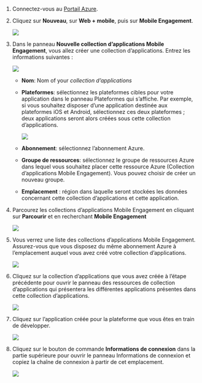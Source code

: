 
1. Connectez-vous au [Portail Azure](https://portal.azure.com).
2. Cliquez sur **Nouveau**, sur **Web + mobile**, puis sur **Mobile Engagement**.
   
    ![](./media/mobile-engagement-create-app-in-portal-new/browse-azme-extension.png)
3. Dans le panneau **Nouvelle collection d’applications Mobile Engagement**, vous allez créer une collection d’applications. Entrez les informations suivantes :
   
    ![](./media/mobile-engagement-create-app-in-portal-new/new-azme-app.png)
   
   * **Nom**: Nom of your *collection d’applications* 
   * **Plateformes**: sélectionnez les plateformes cibles pour votre application dans le panneau Plateformes qui s’affiche. Par exemple, si vous souhaitez disposer d’une application destinée aux plateformes iOS et Android, sélectionnez ces deux plateformes ; deux applications seront alors créées sous cette collection d’applications. 
     
      ![](./media/mobile-engagement-create-app-in-portal-new/choose-platform.png)
   * **Abonnement**: sélectionnez l’abonnement Azure. 
   * **Groupe de ressources**: sélectionnez le groupe de ressources Azure dans lequel vous souhaitez placer cette ressource Azure (Collection d’applications Mobile Engagement). Vous pouvez choisir de créer un nouveau groupe.  
   * **Emplacement** : région dans laquelle seront stockées les données concernant cette collection d’applications et cette application.
4. Parcourez les collections d’applications Mobile Engagement en cliquant sur **Parcourir** et en recherchant **Mobile Engagement**
   
    ![](./media/mobile-engagement-create-app-in-portal-new/browse-mobile-engagement-menu.png)
5. Vous verrez une liste des collections d’applications Mobile Engagement. Assurez-vous que vous disposez du même abonnement Azure à l’emplacement auquel vous avez créé votre collection d’applications.
   
    ![](./media/mobile-engagement-create-app-in-portal-new/browse-mobile-engagement.png)
6. Cliquez sur la collection d’applications que vous avez créée à l’étape précédente pour ouvrir le panneau des ressources de collection d’applications qui présentera les différentes applications présentes dans cette collection d’applications. 
   
    ![](./media/mobile-engagement-create-app-in-portal-new/mobile-engagement-app-collection.png)
7. Cliquez sur l’application créée pour la plateforme que vous êtes en train de développer. 
   
    ![](./media/mobile-engagement-create-app-in-portal-new/mobile-engagement-app.png)
8. Cliquez sur le bouton de commande **Informations de connexion** dans la partie supérieure pour ouvrir le panneau Informations de connexion et copiez la chaîne de connexion à partir de cet emplacement. 
   
    ![](./media/mobile-engagement-create-app-in-portal-new/app-connection-info.png)

